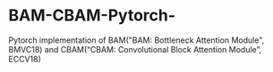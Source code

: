 # BAM-CBAM-Pytorch-
Pytorch implementation of BAM("BAM: Bottleneck Attention Module", BMVC18)
and CBAM(“CBAM: Convolutional Block Attention Module”, ECCV18)
